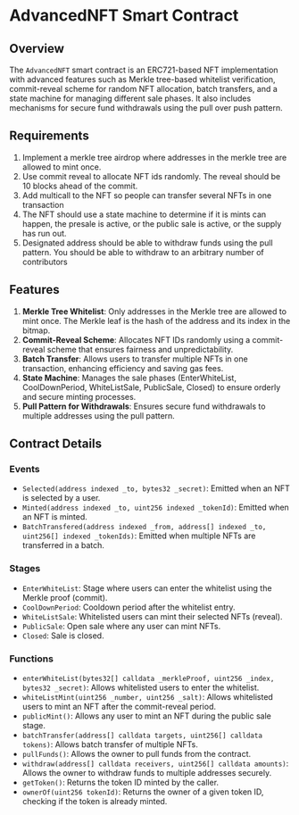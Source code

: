 # AdvancedNFT Smart Contract

## Overview
The `AdvancedNFT` smart contract is an ERC721-based NFT implementation with advanced features such as Merkle tree-based whitelist verification, commit-reveal scheme for random NFT allocation, batch transfers, and a state machine for managing different sale phases. It also includes mechanisms for secure fund withdrawals using the pull over push pattern.

## Requirements
1. Implement a merkle tree airdrop where addresses in the merkle tree are allowed to mint once.
2. Use commit reveal to allocate NFT ids randomly. The reveal should be 10 blocks ahead of the commit. 
3. Add multicall to the NFT so people can transfer several NFTs in one transaction 
4. The NFT should use a state machine to determine if it is mints can happen, the presale is active, or the public sale is active, or the supply has run out.
5. Designated address should be able to withdraw funds using the pull pattern. You should be able to withdraw to an arbitrary number of contributors

## Features
1. **Merkle Tree Whitelist**: Only addresses in the Merkle tree are allowed to mint once. The Merkle leaf is the hash of the address and its index in the bitmap.
2. **Commit-Reveal Scheme**: Allocates NFT IDs randomly using a commit-reveal scheme that ensures fairness and unpredictability.
3. **Batch Transfer**: Allows users to transfer multiple NFTs in one transaction, enhancing efficiency and saving gas fees.
4. **State Machine**: Manages the sale phases (EnterWhiteList, CoolDownPeriod, WhiteListSale, PublicSale, Closed) to ensure orderly and secure minting processes.
5. **Pull Pattern for Withdrawals**: Ensures secure fund withdrawals to multiple addresses using the pull pattern.

## Contract Details

### Events
- `Selected(address indexed _to, bytes32 _secret)`: Emitted when an NFT is selected by a user.
- `Minted(address indexed _to, uint256 indexed _tokenId)`: Emitted when an NFT is minted.
- `BatchTransfered(address indexed _from, address[] indexed _to, uint256[] indexed _tokenIds)`: Emitted when multiple NFTs are transferred in a batch.

### Stages
- `EnterWhiteList`: Stage where users can enter the whitelist using the Merkle proof (commit).
- `CoolDownPeriod`: Cooldown period after the whitelist entry.
- `WhiteListSale`: Whitelisted users can mint their selected NFTs (reveal).
- `PublicSale`: Open sale where any user can mint NFTs.
- `Closed`: Sale is closed.

### Functions
- `enterWhiteList(bytes32[] calldata _merkleProof, uint256 _index, bytes32 _secret)`: Allows whitelisted users to enter the whitelist.
- `whiteListMint(uint256 _number, uint256 _salt)`: Allows whitelisted users to mint an NFT after the commit-reveal period.
- `publicMint()`: Allows any user to mint an NFT during the public sale stage.
- `batchTransfer(address[] calldata targets, uint256[] calldata tokens)`: Allows batch transfer of multiple NFTs.
- `pullFunds()`: Allows the owner to pull funds from the contract.
- `withdraw(address[] calldata receivers, uint256[] calldata amounts)`: Allows the owner to withdraw funds to multiple addresses securely.
- `getToken()`: Returns the token ID minted by the caller.
- `ownerOf(uint256 tokenId)`: Returns the owner of a given token ID, checking if the token is already minted.

